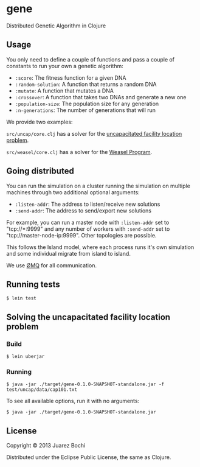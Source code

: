 # gene

Distributed Genetic Algorithm in Clojure

## Usage

You only need to define a couple of functions and pass a couple of constants to run your own a genetic algorithm:

* `:score`: The fitness function for a given DNA
* `:random-solution`: A function that returns a random DNA
* `:mutate`: A function that mutates a DNA
* `:crossover`: A function that takes two DNAs and generate a new one
* `:population-size`: The population size for any generation
* `:n-generations`: The number of generations that will run

We provide two examples:

`src/uncap/core.clj` has a solver for the [uncapacitated facility location problem](http://en.wikipedia.org/wiki/Facility_location).

`src/weasel/core.clj` has a solver for the [Weasel Program](http://en.wikipedia.org/wiki/Weasel_program).

## Going distributed

You can run the simulation on a cluster running the simulation on multiple machines
through two additional optional arguments:

* `:listen-addr`: The address to listen/receive new solutions
* `:send-addr`: The address to send/export new solutions

For example, you can run a master node with `:listen-addr` set to "tcp://*:9999" and any number of
workers with `:send-addr` set to "tcp://master-node-ip:9999". Other topologies are possible.

This follows the Island model, where each process runs it's own simulation and some individual
migrate from island to island.

We use [ØMQ](http://zeromq.org/) for all communication.

## Running tests

    $ lein test

## Solving the uncapacitated facility location problem

### Build

    $ lein uberjar

### Running

    $ java -jar ./target/gene-0.1.0-SNAPSHOT-standalone.jar -f test/uncap/data/cap101.txt

To see all available options, run it with no arguments:

    $ java -jar ./target/gene-0.1.0-SNAPSHOT-standalone.jar

## License

Copyright © 2013 Juarez Bochi

Distributed under the Eclipse Public License, the same as Clojure.
